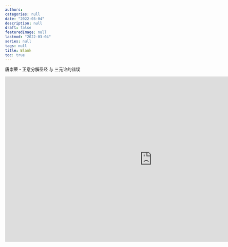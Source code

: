```yaml
---
authors:
categories: null
date: "2022-03-04"
description: null
draft: false
featuredImage: null
lastmod: "2022-03-04"
series: null
tags: null
title: Blank
toc: true
---
```


<!--more-->

唐崇荣 - 正意分解圣经 与 三元论的错误  
<iframe width="964" height="542" src="https://www.youtube.com/embed/JwUkhPyD26E" title="YouTube video player" frameborder="0" allow="accelerometer; autoplay; clipboard-write; encrypted-media; gyroscope; picture-in-picture" allowfullscreen></iframe>